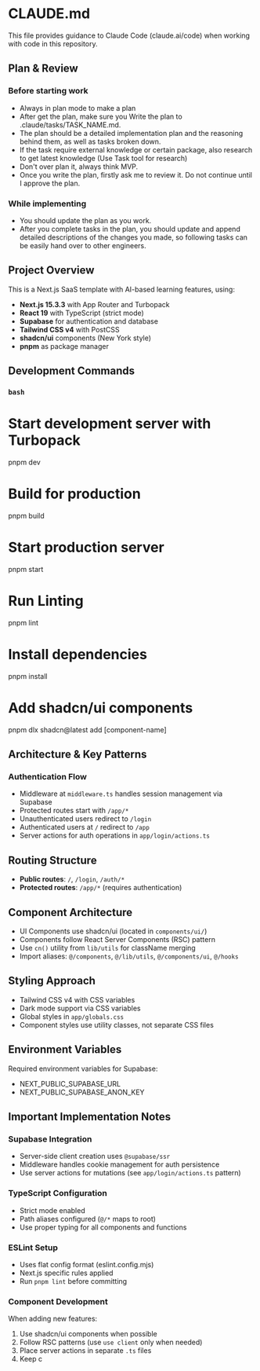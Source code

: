 # CLAUDE.md

This file provides guidance to Claude Code (claude.ai/code) when working with code in this repository.

## Plan & Review

### Before starting work
- Always in plan mode to make a plan
- After get the plan, make sure you Write the plan to .claude/tasks/TASK_NAME.md.
- The plan should be a detailed implementation plan and the reasoning behind them, as well as tasks broken down.
- If the task require external knowledge or certain package, also research to get latest knowledge (Use Task tool for research)
- Don't over plan it, always think MVP.
- Once you write the plan, firstly ask me to review it. Do not continue until I approve the plan.

### While implementing
- You should update the plan as you work.
- After you complete tasks in the plan, you should update and append detailed descriptions of the changes you made, so following tasks can be easily hand over to other engineers.

## Project Overview

This is a Next.js SaaS template with AI-based learning features, using:
- **Next.js 15.3.3** with App Router and Turbopack
- **React 19** with TypeScript (strict mode)
- **Supabase** for authentication and database
- **Tailwind CSS v4** with PostCSS
- **shadcn/ui** components (New York style)
- **pnpm** as package manager

## Development Commands

### `bash`
# Start development server with Turbopack
pnpm dev

# Build for production
pnpm build

# Start production server
pnpm start

# Run Linting
pnpm lint

# Install dependencies
pnpm install

# Add shadcn/ui components
pnpm dlx shadcn@latest add [component-name]

## Architecture & Key Patterns

### Authentication Flow
- Middleware at `middleware.ts` handles session management via Supabase
- Protected routes start with `/app/*`
- Unauthenticated users redirect to `/login`
- Authenticated users at `/` redirect to `/app`
- Server actions for auth operations in `app/login/actions.ts`

## Routing Structure
- **Public routes**: `/`, `/login`, `/auth/*`
- **Protected routes**: `/app/*` (requires authentication)

## Component Architecture
- UI Components use shadcn/ui (located in `components/ui/`)
- Components follow React Server Components (RSC) pattern
- Use `cn()` utility from `lib/utils` for className merging
- Import aliases: `@/components`, `@/lib/utils`, `@/components/ui`, `@/hooks`

## Styling Approach
- Tailwind CSS v4 with CSS variables
- Dark mode support via CSS variables
- Global styles in `app/globals.css`
- Component styles use utility classes, not separate CSS files

## Environment Variables
Required environment variables for Supabase:
- NEXT_PUBLIC_SUPABASE_URL
- NEXT_PUBLIC_SUPABASE_ANON_KEY

## Important Implementation Notes
### Supabase Integration
- Server-side client creation uses `@supabase/ssr`
- Middleware handles cookie management for auth persistence
- Use server actions for mutations (see `app/login/actions.ts` pattern)

### TypeScript Configuration
- Strict mode enabled
- Path aliases configured (`@/*` maps to root)
- Use proper typing for all components and functions

### ESLint Setup
- Uses flat config format (eslint.config.mjs)
- Next.js specific rules applied
- Run `pnpm lint` before committing

### Component Development
When adding new features:
1. Use shadcn/ui components when possible
2. Follow RSC patterns (use `use client` only when needed)
3. Place server actions in separate `.ts` files
4. Keep c